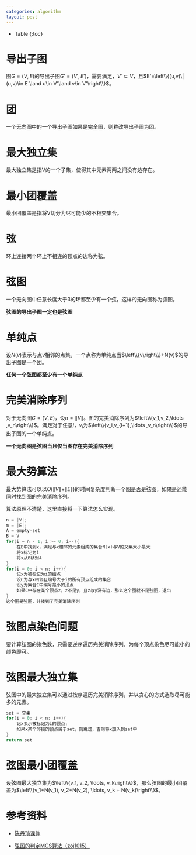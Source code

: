 ```yaml
---
categories: algorithm
layout: post
---
```


- Table
{:toc}

# 导出子图

图$G=(V,E)$的导出子图$G'=(V',E')$，需要满足，$V'\subset V$，且$E'=\left\\{(u,v)\|(u,v)\in E \land u\in V'\land v\in V'\right\\}$。

# 团

一个无向图中的一个导出子图如果是完全图，则称改导出子图为团。

# 最大独立集

最大独立集是指V的一个子集，使得其中元素两两之间没有边存在。

# 最小团覆盖

最小团覆盖是指将V切分为尽可能少的不相交集合。

# 弦

环上连接两个环上不相连的顶点的边称为弦。

# 弦图

一个无向图中任意长度大于3的环都至少有一个弦，这样的无向图称为弦图。

**弦图的导出子图一定也是弦图**

# 单纯点

设$N(v)$表示与点$v$相邻的点集，一个点称为单纯点当$\left\\{v\right\\}+N(v)$的导出子图是一个团。

**任何一个弦图都至少有一个单纯点**

# 完美消除序列

对于无向图$G=(V,E)$，设$n=\|V\|$。图的完美消除序列为$\left\\{v_1,v_2,\ldots ,v_n\right\\}$。满足对于任意$i$，$v_i$为$\left\\{v_i,v_{i+1},\ldots ,v_n\right\\}$的导出子图的一个单纯点。

**一个无向图是弦图当且仅当图存在完美消除序列**

# 最大势算法

最大势算法可以以$O(\|V\|+\|E\|)$的时间复杂度判断一个图是否是弦图，如果是还能同时找到图的完美消除序列。

算法原理不清楚，这里直接将一下算法怎么实现。

```java
n = |V|;
m = |E|;
A = empty-set
B = V
for(i = n - 1; i >= 0; i--){
	在B中找到x，满足与x相邻的元素组成的集合N(x)与V的交集大小最大
	将x标记为i
	将x从B移到A
}
for(i = 0; i < n; i++){
	记x为被标记为i的结点
	设C为与x相邻且编号大于i的所有顶点组成的集合
	设y为集合C中编号最小的顶点
	如果C中存在某个顶点z，z不是y，且z与y没有边，那么这个图就不是弦图，退出
}
这个图是弦图，并找到了完美消除序列
```

# 弦图点染色问题

要计算弦图的染色数，只需要逆序遍历完美消除序列，为每个顶点染色尽可能小的颜色即可。

# 弦图最大独立集

弦图中的最大独立集可以通过按序遍历完美消除序列，并以贪心的方式选取尽可能多的元素。

```java
set = 空集
for(i = 0; i < n; i++){
    记x表示被标记为i的顶点;
    如果x某个邻接的顶点属于set，则跳过，否则将x加入到set中
}
return set
```

# 弦图最小团覆盖

设弦图最大独立集为$\left\\{v_1, v_2, \ldots, v_k\right\\}$，那么弦图的最小团覆盖为$\left\\{v_1+N(v_1), v_2+N(v_2), \ldots, v_k + N(v_k)\right\\}$。

# 参考资料

- [陈丹琦课件](https://files-cdn.cnblogs.com/files/lcf-2000/%E5%BC%A6%E5%9B%BE%E4%B8%8E%E5%8C%BA%E9%97%B4%E5%9B%BE-cdq.pdf)

- [弦图的判定MCS算法（zoj1015）](https://blog.csdn.net/mypsq/article/details/40858791)